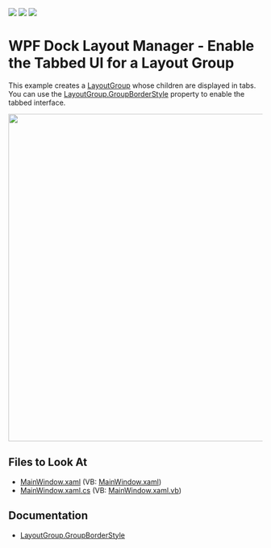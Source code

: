 <!-- default badges list -->
![](https://img.shields.io/endpoint?url=https://codecentral.devexpress.com/api/v1/VersionRange/128643565/21.1.5%2B)
[![](https://img.shields.io/badge/Open_in_DevExpress_Support_Center-FF7200?style=flat-square&logo=DevExpress&logoColor=white)](https://supportcenter.devexpress.com/ticket/details/E2109)
[![](https://img.shields.io/badge/📖_How_to_use_DevExpress_Examples-e9f6fc?style=flat-square)](https://docs.devexpress.com/GeneralInformation/403183)
<!-- default badges end -->

# WPF Dock Layout Manager - Enable the Tabbed UI for a Layout Group

This example creates a [LayoutGroup](https://docs.devexpress.com/WPF/DevExpress.Xpf.Docking.LayoutGroup) whose children are displayed in tabs. You can use the [LayoutGroup.GroupBorderStyle](https://docs.devexpress.com/WPF/DevExpress.Xpf.Docking.LayoutGroup.GroupBorderStyle) property to enable the tabbed interface.

<img src="https://user-images.githubusercontent.com/12169834/175353935-d9b9727c-ee0e-41dd-ad83-eb343d15beee.png" width=650px/>

<!-- default file list -->
## Files to Look At

* [MainWindow.xaml](./CS/Docking_Layout_TabGroups/MainWindow.xaml) (VB: [MainWindow.xaml](./VB/Docking_Layout_TabGroups/MainWindow.xaml))
* [MainWindow.xaml.cs](./CS/Docking_Layout_TabGroups/MainWindow.xaml.cs) (VB: [MainWindow.xaml.vb](./VB/Docking_Layout_TabGroups/MainWindow.xaml.vb))
<!-- default file list end -->

## Documentation

- [LayoutGroup.GroupBorderStyle](https://docs.devexpress.com/WPF/DevExpress.Xpf.Docking.LayoutGroup.GroupBorderStyle)
